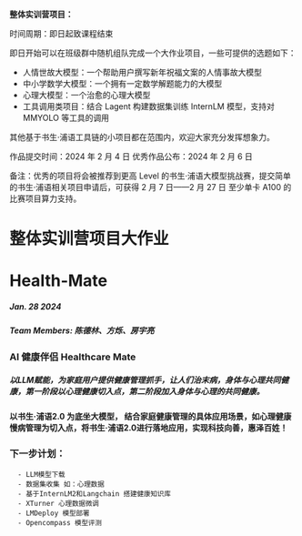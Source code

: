 **整体实训营项目：**

时间周期：即日起致课程结束

即日开始可以在班级群中随机组队完成一个大作业项目，一些可提供的选题如下：

- 人情世故大模型：一个帮助用户撰写新年祝福文案的人情事故大模型
- 中小学数学大模型：一个拥有一定数学解题能力的大模型
- 心理大模型：一个治愈的心理大模型
- 工具调用类项目：结合 Lagent 构建数据集训练 InternLM 模型，支持对 MMYOLO 等工具的调用

其他基于书生·浦语工具链的小项目都在范围内，欢迎大家充分发挥想象力。

作品提交时间：2024 年 2 月 4 日
优秀作品公布：2024 年 2 月 6 日

备注：优秀的项目将会被推荐到更高 Level 的书生·浦语大模型挑战赛，提交简单的书生·浦语相关项目申请后，可获得 2 月 7 日——2 月 27 日 至少单卡 A100 的比赛项目算力支持。

# **整体实训营项目大作业**  

# Health-Mate
#####  Jan. 28 2024
#####  Team Members:  陈德林、方烁、房宇亮 

### AI 健康伴侣  Healthcare Mate
##### 以LLM赋能，为家庭用户提供健康管理抓手，让人们治末病，身体与心理共同健康，第一阶段以心理健康切入点，第二阶段加入身体与心理的共同健康。
#### 以书生·浦语2.0 为底坐大模型， 结合家庭健康管理的具体应用场景，如心理健康 慢病管理为切入点，将书生·浦语2.0进行落地应用，实现科技向善，惠泽百姓！

### 下一步计划：
      - LLM模型下载
      - 数据集收集 如：心理数据
      - 基于InternLM2和Langchain 搭建健康知识库
      - XTurner 心理数据微调
      - LMDeploy 模型部署
      - Opencompass 模型评测

